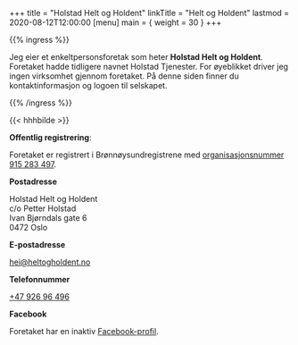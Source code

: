 +++
title = "Holstad Helt og Holdent"
linkTitle = "Helt og Holdent"
lastmod = 2020-08-12T12:00:00
[menu]
main = { weight = 30 }
+++

{{% ingress %}}

Jeg eier et enkeltpersonsforetak som heter **Holstad Helt og Holdent**. Foretaket hadde tidligere
navnet Holstad Tjenester. For øyeblikket driver jeg ingen virksomhet gjennom foretaket. På denne
siden finner du kontaktinformasjon og logoen til selskapet.

{{% /ingress %}}

{{< hhhbilde >}}

**Offentlig registrering**:

Foretaket er registrert i Brønnøysundregistrene med [organisasjonsnummer
 915&nbsp;283&nbsp;497][brreg].

**Postadresse**

Holstad Helt og Holdent  
c/o Petter Holstad  
Ivan Bjørndals gate 6  
0472 Oslo

**E-postadresse**

[hei@heltogholdent.no](mailto:hei@heltogholdent.no)

**Telefonnummer**

[+47&nbsp;926&nbsp;96&nbsp;496](tel:+4792696496)

**Facebook**

Foretaket har en inaktiv [Facebook-profil][facebook].

[brreg]: https://w2.brreg.no/enhet/sok/detalj.jsp?orgnr=915283497
[facebook]: https://www.facebook.com/holstadheltogholdent/
